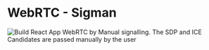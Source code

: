 # WebRTC - Sigman
![Build React App](https://github.com/arvindh123/webrtc-Sigman/workflows/Build%20React%20App/badge.svg)
WebRTC by Manual signalling. The SDP and ICE Candidates are passed manually by the user
